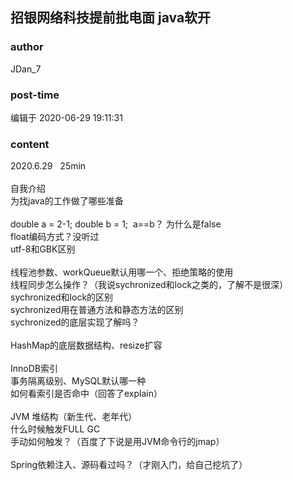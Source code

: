 ## 招银网络科技提前批电面   java软开
### author 
JDan_7
### post-time 

编辑于  2020-06-29 19:11:31
### content 
<div class="post-topic-des nc-post-content">
 2020.6.29   25min
 <br/>
 <br/>
 自我介绍
 <br/>
 为找java的工作做了哪些准备
 <br/>
 <br/>
 double a = 2-1; double b = 1;  a==b？ 为什么是false
 <br/>
 float编码方式？没听过
 <br/>
 utf-8和GBK区别
 <br/>
 <br/>
 线程池参数、workQueue默认用哪一个、拒绝策略的使用
 <br/>
 线程同步怎么操作？（我说sychronized和lock之类的，了解不是很深）
 <br/>
 sychronized和lock的区别
 <br/>
 sychronized用在普通方法和静态方法的区别
 <br/>
 sychronized的底层实现了解吗？
 <br/>
 <br/>
 HashMap的底层数据结构、resize扩容
 <br/>
 <br/>
 InnoDB索引
 <br/>
 事务隔离级别、MySQL默认哪一种
 <br/>
 如何看索引是否命中（回答了explain）
 <br/>
 <br/>
 JVM 堆结构（新生代、老年代）
 <br/>
 什么时候触发FULL GC
 <br/>
 手动如何触发？（百度了下说是用JVM命令行的jmap）
 <br/>
 <br/>
 Spring依赖注入、源码看过吗？（才刚入门，给自己挖坑了）
 <br/>
</div>
